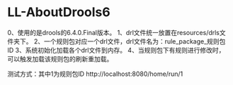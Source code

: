 # LL-AboutDrools6

0、使用的是drools的6.4.0.Final版本。
1、drl文件统一放置在resources/drls文件夹下。
2、一个规则包对应一个drl文件，drl文件名为：rule_package_规则包ID
3、系统初始化加载各个drl文件到内存。
4、当规则包下有规则进行修改时，可以触发加载该规则包的刷新重加载。

测试方式：其中1为规则包ID
http://localhost:8080/home/run/1